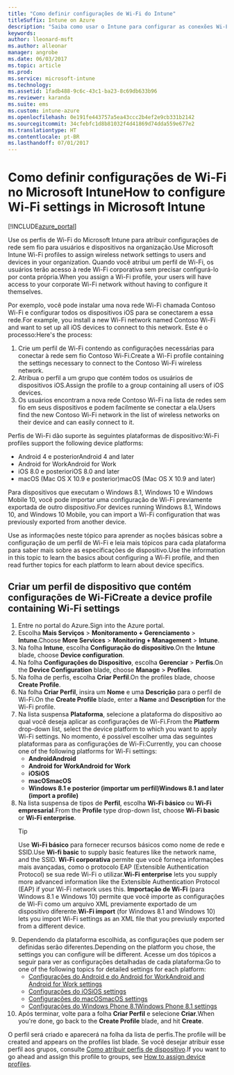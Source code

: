 ```yaml
---
title: "Como definir configurações de Wi-Fi do Intune"
titleSuffix: Intune on Azure
description: "Saiba como usar o Intune para configurar as conexões Wi-Fi nos dispositivos gerenciados."
keywords: 
author: lleonard-msft
ms.author: alleonar
manager: angrobe
ms.date: 06/03/2017
ms.topic: article
ms.prod: 
ms.service: microsoft-intune
ms.technology: 
ms.assetid: 1fadb488-9c6c-43c1-ba23-8c69db633b96
ms.reviewer: karanda
ms.suite: ems
ms.custom: intune-azure
ms.openlocfilehash: 0e191fe443757a5ea43ccc2b4ef2e9cb331b2142
ms.sourcegitcommit: 34cfebfc1d8b81032f4d41869d74dda559e677e2
ms.translationtype: HT
ms.contentlocale: pt-BR
ms.lasthandoff: 07/01/2017
---
```

# <span data-ttu-id="a8488-103">Como definir configurações de Wi-Fi no Microsoft Intune</span><span class="sxs-lookup"><span data-stu-id="a8488-103">How to configure Wi-Fi settings in Microsoft Intune</span></span>
<a id="how-to-configure-wi-fi-settings-in-microsoft-intune" class="xliff"></a>

[!INCLUDE[azure_portal](./includes/azure_portal.md)]

<span data-ttu-id="a8488-104">Use os perfis de Wi-Fi do Microsoft Intune para atribuir configurações de rede sem fio para usuários e dispositivos na organização.</span><span class="sxs-lookup"><span data-stu-id="a8488-104">Use Microsoft Intune Wi-Fi profiles to assign wireless network settings to users and devices in your organization.</span></span> <span data-ttu-id="a8488-105">Quando você atribui um perfil de Wi-Fi, os usuários terão acesso à rede Wi-Fi corporativa sem precisar configurá-lo por conta própria.</span><span class="sxs-lookup"><span data-stu-id="a8488-105">When you assign a Wi-Fi profile, your users will have access to your corporate Wi-Fi network without having to configure it themselves.</span></span>

<span data-ttu-id="a8488-106">Por exemplo, você pode instalar uma nova rede Wi-Fi chamada Contoso Wi-Fi e configurar todos os dispositivos iOS para se conectarem a essa rede.</span><span class="sxs-lookup"><span data-stu-id="a8488-106">For example, you install a new Wi-Fi network named Contoso Wi-Fi and want to set up all iOS devices to connect to this network.</span></span> <span data-ttu-id="a8488-107">Este é o processo:</span><span class="sxs-lookup"><span data-stu-id="a8488-107">Here's the process:</span></span>

1. <span data-ttu-id="a8488-108">Crie um perfil de Wi-Fi contendo as configurações necessárias para conectar à rede sem fio Contoso Wi-Fi.</span><span class="sxs-lookup"><span data-stu-id="a8488-108">Create a Wi-Fi profile containing the settings necessary to connect to the Contoso Wi-Fi wireless network.</span></span>
2. <span data-ttu-id="a8488-109">Atribua o perfil a um grupo que contém todos os usuários de dispositivos iOS.</span><span class="sxs-lookup"><span data-stu-id="a8488-109">Assign the profile to a group containing all users of iOS devices.</span></span>
3. <span data-ttu-id="a8488-110">Os usuários encontram a nova rede Contoso Wi-Fi na lista de redes sem fio em seus dispositivos e podem facilmente se conectar a ela.</span><span class="sxs-lookup"><span data-stu-id="a8488-110">Users find the new Contoso Wi-Fi network in the list of wireless networks on their device and can easily connect to it.</span></span>

<span data-ttu-id="a8488-111">Perfis de Wi-Fi dão suporte às seguintes plataformas de dispositivo:</span><span class="sxs-lookup"><span data-stu-id="a8488-111">Wi-Fi profiles support the following device platforms:</span></span>

- <span data-ttu-id="a8488-112">Android 4 e posterior</span><span class="sxs-lookup"><span data-stu-id="a8488-112">Android 4 and later</span></span>
- <span data-ttu-id="a8488-113">Android for Work</span><span class="sxs-lookup"><span data-stu-id="a8488-113">Android for Work</span></span>
- <span data-ttu-id="a8488-114">iOS 8.0 e posterior</span><span class="sxs-lookup"><span data-stu-id="a8488-114">iOS 8.0 and later</span></span>
- <span data-ttu-id="a8488-115">macOS (Mac OS X 10.9 e posterior)</span><span class="sxs-lookup"><span data-stu-id="a8488-115">macOS (Mac OS X 10.9 and later)</span></span>

<span data-ttu-id="a8488-116">Para dispositivos que executam o Windows 8.1, Windows 10 e Windows Mobile 10, você pode importar uma configuração de Wi-Fi previamente exportada de outro dispositivo.</span><span class="sxs-lookup"><span data-stu-id="a8488-116">For devices running Windows 8.1, Windows 10, and Windows 10 Mobile, you can import a Wi-Fi configuration that was previously exported from another device.</span></span>

<span data-ttu-id="a8488-117">Use as informações neste tópico para aprender as noções básicas sobre a configuração de um perfil de Wi-Fi e leia mais tópicos para cada plataforma para saber mais sobre as especificações de dispositivo.</span><span class="sxs-lookup"><span data-stu-id="a8488-117">Use the information in this topic to learn the basics about configuring a Wi-Fi profile, and then read further topics for each platform to learn about device specifics.</span></span>

## <span data-ttu-id="a8488-118">Criar um perfil de dispositivo que contém configurações de Wi-Fi</span><span class="sxs-lookup"><span data-stu-id="a8488-118">Create a device profile containing Wi-Fi settings</span></span>
<a id="create-a-device-profile-containing-wi-fi-settings" class="xliff"></a>

1. <span data-ttu-id="a8488-119">Entre no portal do Azure.</span><span class="sxs-lookup"><span data-stu-id="a8488-119">Sign into the Azure portal.</span></span>
2. <span data-ttu-id="a8488-120">Escolha **Mais Serviços** > **Monitoramento + Gerenciamento** > **Intune**.</span><span class="sxs-lookup"><span data-stu-id="a8488-120">Choose **More Services** > **Monitoring + Management** > **Intune**.</span></span>
3. <span data-ttu-id="a8488-121">Na folha **Intune**, escolha **Configuração do dispositivo**.</span><span class="sxs-lookup"><span data-stu-id="a8488-121">On the **Intune** blade, choose **Device configuration**.</span></span>
2. <span data-ttu-id="a8488-122">Na folha **Configurações do Dispositivo**, escolha **Gerenciar** > **Perfis**.</span><span class="sxs-lookup"><span data-stu-id="a8488-122">On the **Device Configuration** blade, choose **Manage** > **Profiles**.</span></span>
3. <span data-ttu-id="a8488-123">Na folha de perfis, escolha **Criar Perfil**.</span><span class="sxs-lookup"><span data-stu-id="a8488-123">On the profiles blade, choose **Create Profile**.</span></span>
4. <span data-ttu-id="a8488-124">Na folha **Criar Perfil**, insira um **Nome** e uma **Descrição** para o perfil de Wi-Fi.</span><span class="sxs-lookup"><span data-stu-id="a8488-124">On the **Create Profile** blade, enter a **Name** and **Description** for the Wi-Fi profile.</span></span>
5. <span data-ttu-id="a8488-125">Na lista suspensa **Plataforma**, selecione a plataforma do dispositivo ao qual você deseja aplicar as configurações de Wi-Fi.</span><span class="sxs-lookup"><span data-stu-id="a8488-125">From the **Platform** drop-down list, select the device platform to which you want to apply Wi-Fi settings.</span></span> <span data-ttu-id="a8488-126">No momento, é possível escolher uma das seguintes plataformas para as configurações de Wi-Fi:</span><span class="sxs-lookup"><span data-stu-id="a8488-126">Currently, you can choose one of the following platforms for Wi-Fi settings:</span></span>
    - <span data-ttu-id="a8488-127">**Android**</span><span class="sxs-lookup"><span data-stu-id="a8488-127">**Android**</span></span>
    - <span data-ttu-id="a8488-128">**Android for Work**</span><span class="sxs-lookup"><span data-stu-id="a8488-128">**Android for Work**</span></span>
    - <span data-ttu-id="a8488-129">**iOS**</span><span class="sxs-lookup"><span data-stu-id="a8488-129">**iOS**</span></span>
    - <span data-ttu-id="a8488-130">**macOS**</span><span class="sxs-lookup"><span data-stu-id="a8488-130">**macOS**</span></span>
    - <span data-ttu-id="a8488-131">**Windows 8.1 e posterior (importar um perfil)**</span><span class="sxs-lookup"><span data-stu-id="a8488-131">**Windows 8.1 and later (import a profile)**</span></span>
6. <span data-ttu-id="a8488-132">Na lista suspensa de tipos de **Perfil**, escolha **Wi-Fi básico** ou **Wi-Fi empresarial**.</span><span class="sxs-lookup"><span data-stu-id="a8488-132">From the **Profile** type drop-down list, choose **Wi-Fi basic** or **Wi-Fi enterprise**.</span></span>
    >[!TIP]
    ><span data-ttu-id="a8488-133">Use **Wi-Fi básico** para fornecer recursos básicos como nome de rede e SSID.</span><span class="sxs-lookup"><span data-stu-id="a8488-133">Use **Wi-fi basic** to supply basic features like the network name, and the SSID.</span></span> <span data-ttu-id="a8488-134">**Wi-Fi corporativa** permite que você forneça informações mais avançadas, como o protocolo EAP (Extensible Authentication Protocol) se sua rede Wi-Fi o utilizar.</span><span class="sxs-lookup"><span data-stu-id="a8488-134">**Wi-Fi enterprise** lets you supply more advanced information like the  Extensible Authentication Protocol (EAP) if your Wi-Fi network uses this.</span></span> <span data-ttu-id="a8488-135">**Importação de Wi-Fi** (para Windows 8.1 e Windows 10) permite que você importe as configurações de Wi-Fi como um arquivo XML previamente exportado de um dispositivo diferente.</span><span class="sxs-lookup"><span data-stu-id="a8488-135">**Wi-Fi import** (for Windows 8.1 and Windows 10) lets you import Wi-Fi settings as an XML file that you previusly exported from a different device.</span></span>
7. <span data-ttu-id="a8488-136">Dependendo da plataforma escolhida, as configurações que podem ser definidas serão diferentes.</span><span class="sxs-lookup"><span data-stu-id="a8488-136">Depending on the platform you chose, the settings you can configure will be different.</span></span> <span data-ttu-id="a8488-137">Acesse um dos tópicos a seguir para ver as configurações detalhadas de cada plataforma:</span><span class="sxs-lookup"><span data-stu-id="a8488-137">Go to one of the following topics for detailed settings for each platform:</span></span>
    - [<span data-ttu-id="a8488-138">Configurações do Android e do Android for Work</span><span class="sxs-lookup"><span data-stu-id="a8488-138">Android and Android for Work settings</span></span>](wi-fi-settings-android.md)
    - [<span data-ttu-id="a8488-139">Configurações do iOS</span><span class="sxs-lookup"><span data-stu-id="a8488-139">iOS settings</span></span>](wi-fi-settings-ios.md)
    - [<span data-ttu-id="a8488-140">Configurações do macOS</span><span class="sxs-lookup"><span data-stu-id="a8488-140">macOS settings</span></span>](wi-fi-settings-macos.md)
    - [<span data-ttu-id="a8488-141">Configurações do Windows Phone 8.1</span><span class="sxs-lookup"><span data-stu-id="a8488-141">Windows Phone 8.1 settings</span></span>](wi-fi-settings-import-windows-8-1.md)
8. <span data-ttu-id="a8488-142">Após terminar, volte para a folha **Criar Perfil** e selecione **Criar**.</span><span class="sxs-lookup"><span data-stu-id="a8488-142">When you're done, go back to the **Create Profile** blade, and hit **Create**.</span></span>

<span data-ttu-id="a8488-143">O perfil será criado e aparecerá na folha da lista de perfis.</span><span class="sxs-lookup"><span data-stu-id="a8488-143">The profile will be created and appears on the profiles list blade.</span></span>
<span data-ttu-id="a8488-144">Se você desejar atribuir esse perfil aos grupos, consulte [Como atribuir perfis de dispositivo](device-profile-assign.md).</span><span class="sxs-lookup"><span data-stu-id="a8488-144">If you want to go ahead and assign this profile to groups, see [How to assign device profiles](device-profile-assign.md).</span></span>
